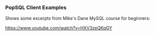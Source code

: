 ### PopSQL Client Examples

Shows some excerpts from Mike's Dane MySQL course for beginners:

https://www.youtube.com/watch?v=HXV3zeQKqGY
